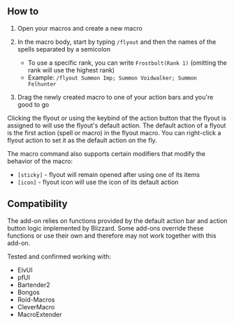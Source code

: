 ## How to

1. Open your macros and create a new macro
2. In the macro body, start by typing `/flyout` and then the names of the spells separated by a semicolon

   - To use a specific rank, you can write `Frostbolt(Rank 1)` (omitting the rank will use the highest rank)
   - Example: `/flyout Summon Imp; Summon Voidwalker; Summon Felhunter`
     
3. Drag the newly created macro to one of your action bars and you're good to go

Clicking the flyout or using the keybind of the action button that the flyout is assigned to will use the flyout's default action. The default action of a flyout is the first action (spell or macro) in the flyout macro. You can right-click a flyout action to set it as the default action on the fly.

The macro command also supports certain modifiers that modify the behavior of the macro:
- `[sticky]` - flyout will remain opened after using one of its items
- `[icon]` - flyout icon will use the icon of its default action

## Compatibility

The add-on relies on functions provided by the default action bar and action button logic implemented by Blizzard. Some add-ons override these functions or use their own and therefore may not work together with this add-on.

Tested and confirmed working with:
- ElvUI
- pfUI
- Bartender2
- Bongos
- Roid-Macros
- CleverMacro
- MacroExtender
